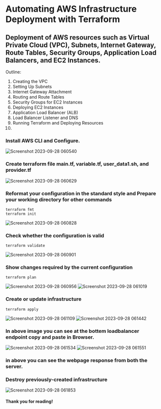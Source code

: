 # Automating AWS Infrastructure Deployment with Terraform

## Deployment of AWS resources such as Virtual Private Cloud (VPC), Subnets, Internet Gateway, Route Tables, Security Groups, Application Load Balancers, and EC2 Instances.
Outline:

1) Creating the VPC
2) Setting Up Subnets
3) Internet Gateway Attachment
4) Routing and Route Tables
5) Security Groups for EC2 Instances
6) Deploying EC2 Instances
7) Application Load Balancer (ALB)
8) Load Balancer Listener and DNS
9) Running Terraform and Deploying Resources
10) 

### Install AWS CLI and Configure.

![Screenshot 2023-09-28 060540](https://github.com/pradip2994/Terraform/assets/124191442/0e27ee5e-4ee1-4bc7-8b43-152e521a2a5f)

### Create terraform file main.tf, variable.tf, user_data1.sh, and provider.tf 

![Screenshot 2023-09-28 060629](https://github.com/pradip2994/Terraform/assets/124191442/a416d3a2-453b-4333-80b0-5a9da4a9a2a5)

### Reformat your configuration in the standard style and Prepare your working directory for other commands

```
terraform fmt
terraform init
```

![Screenshot 2023-09-28 060828](https://github.com/pradip2994/Terraform/assets/124191442/86f61e45-f918-4f09-98b4-a971da756dd7)

### Check whether the configuration is valid

```
terraform validate
```

![Screenshot 2023-09-28 060901](https://github.com/pradip2994/Terraform/assets/124191442/5f081da1-12e4-4122-a24c-57868961d4f9)

### Show changes required by the current configuration

```
terraform plan
```

![Screenshot 2023-09-28 060956](https://github.com/pradip2994/Terraform/assets/124191442/574610bc-f45a-45e7-b7f4-61585917f8d9)
![Screenshot 2023-09-28 061019](https://github.com/pradip2994/Terraform/assets/124191442/f59b362a-ecef-46c1-bb5b-bf052296781b)

### Create or update infrastructure

```
terraform apply
```

![Screenshot 2023-09-28 061109](https://github.com/pradip2994/Terraform/assets/124191442/edc352c4-8559-4ebc-9631-05fdbd7be4af)
![Screenshot 2023-09-28 061442](https://github.com/pradip2994/Terraform/assets/124191442/12ab8d45-f94c-462d-aa96-0e8eb76a8c8d)

### In above image you can see at the bottem loadbalancer endpoint copy and paste in Browser.

![Screenshot 2023-09-28 061534](https://github.com/pradip2994/Terraform/assets/124191442/67150a67-50c2-4826-b1fe-a713dc2f8f52)
![Screenshot 2023-09-28 061551](https://github.com/pradip2994/Terraform/assets/124191442/23b991c2-f58d-4f28-8c60-e4cfb0e456ba)

### in above you can see the webpage response from both the server.

### Destroy previously-created infrastructure

![Screenshot 2023-09-28 061853](https://github.com/pradip2994/Terraform/assets/124191442/15bd9a52-ebd0-498c-82f1-3e7337e7803f)

#### Thank you for reading!
